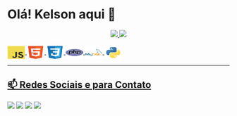 <h1>Olá! Kelson aqui 👋</h1>

<div align="center">
  <div>
    <a href="https://github.com/KelsonLuciano">
    <img height="160rem" src="https://github-readme-stats.vercel.app/api?username=KelsonLuciano&show_icons=true&theme=midnight-purple&include_all_commits=true&count_private=true"/>
    <img height="160rem" src="https://github-readme-stats.vercel.app/api/top-langs/?username=KelsonLuciano&layout=compact&langs_count=7&theme=midnight-purple&hide=html,css,shell"/>
  </div>
</div>

<div style="display: inline_block"><br>
  <img align="center" alt="Kelson-JavaScript" height="30" width="40" src="https://raw.githubusercontent.com/devicons/devicon/master/icons/javascript/javascript-original.svg">
  <img align="center" alt="Kelson-HTML" height="30" width="40" src="https://raw.githubusercontent.com/devicons/devicon/master/icons/html5/html5-original.svg">
  <img align="center" alt="Kelson-CSS" height="30" width="40" src="https://raw.githubusercontent.com/devicons/devicon/master/icons/css3/css3-original.svg">
  <img align="center" alt="Kelson-PHP" height="30" width="40" src="https://github.com/devicons/devicon/blob/master/icons/php/php-original.svg">
  <img align="center" alt="Kelson-MYSQL" height="30" width="40" src="https://github.com/devicons/devicon/blob/master/icons/mysql/mysql-original-wordmark.svg">
  <img align="center" alt="Kelson-PYTHON" height="30" width="40" src="https://github.com/devicons/devicon/blob/master/icons/python/python-original.svg">
</div>

<hr>

<h2>📫 Redes Sociais e para Contato</h2>
  
<div> 

  <a href="https://instagram.com/kelson.l_" target="_blank" rel="external"><img src="https://img.shields.io/badge/-Instagram-%23E4405F?style=for-the-badge&logo=instagram&logoColor=white" target="_blank" rel="external"></a>
  <a href="https://www.linkedin.com/in/kelson-luciano-7142b821a/" target="_blank" rel="external"><img src="https://img.shields.io/badge/-LinkedIn-%230077B5?style=for-the-badge&logo=linkedin&logoColor=white" target="_blank" rel="external"></a>
  <a href="mailto:kelsonluciano163@gmail.com" target="_blank" rel="external"><img src="https://img.shields.io/badge/-Gmail-%23333?style=for-the-badge&logo=gmail&logoColor=white" target="_blank" rel="external"></a>
  <a href="https://api.whatsapp.com/send?phone=5547997740273" target="_blank" rel="external"><img src="https://img.shields.io/badge/-Whatsapp-%25?style=for-the-badge&logo=whatsapp&logoColor=white" target="_blank" rel="external"></a>

</div>
